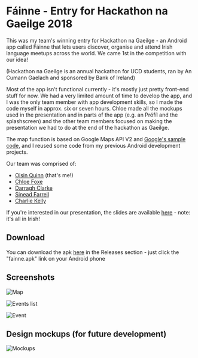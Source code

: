 # Fáinne - Entry for Hackathon na Gaeilge 2018

This was my team's winning entry for Hackathon na Gaeilge - an Android app called Fáinne that lets users discover, organise and attend Irish language meetups across the world. We came 1st in the competition with our idea!

(Hackathon na Gaeilge is an annual hackathon for UCD students, ran by An Cumann Gaelach and sponsored by Bank of Ireland)

Most of the app isn't functional currently - it's mostly just pretty front-end stuff for now. We had a very limited amount of time to develop the app, and I was the only team member with app development skills, so I made the code myself in approx. six or seven hours. Chloe made all the mockups used in the presentation and in parts of the app (e.g. an Prófíl and the splashscreen) and the other team members focused on making the presentation we had to do at the end of the hackathon as Gaeilge.

The map function is based on Google Maps API V2 and [Google's sample code](https://github.com/googlemaps/android-samples/tree/master/tutorials/MapWithMarker), and I reused some code from my previous Android development projects.

Our team was comprised of:
- [Oisin Quinn](https://github.com/oisin1001) (that's me!)
- [Chloe Foxe](https://github.com/foxe22)
- [Darragh Clarke](https://github.com/DarraghClarke)
- [Sinead Farrell](https://github.com/sineadfarrell)
- [Charlie Kelly](https://github.com/charleskelly13)

If you're interested in our presentation, the slides are available [here](https://prezi.com/p/gchyxlaqr970/) - note: it's all in Irish!

## Download

You can download the apk [here](https://github.com/oisin1001/hnag18/releases) in the Releases section - just click the "fainne.apk" link on your Android phone

## Screenshots

![Map](screenshots/map.jpg)

![Events list](screenshots/event_list.jpg)

![Event](screenshots/event.jpg)

## Design mockups (for future development)

![Mockups](screenshots/mockup.png)
